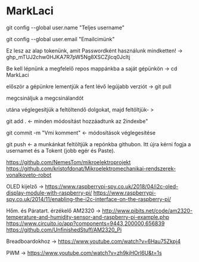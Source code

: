 # MarkLaci
git config --global user.name "Teljes username"

git config --global user.email "Emailcimünk"

Ez lesz az alap tokenünk, amit Passwordként használunk mindketten! -> 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

Be kell lépnünk a megfelelő repos mappánkba a saját gépünkön -> cd MarkLaci

először a gépünkre lementjük a fent lévő legújabb verziót -> git pull

megcsináljuk a megcsinálandót

utána véglegesítjük a feltöltendő dolgokat, majd feltöltjük- >

git add . <- minden módosítást hozzáadtunk az 2indexbe"

git commit -m "Vmi komment" <- módosítások véglegesítése

git push <- a munkánkat feltöltjük a repónkba githubon. Itt újra kérni fogja a usernamet és a Tokent (jobb egér és Paste).

https://github.com/NemesTom/mikroelektroprojekt
https://github.com/kristofdonat/Mikroelektromechanikai-rendszerek-vonalkoveto-robot

OLED kijelző -> https://www.raspberrypi-spy.co.uk/2018/04/i2c-oled-display-module-with-raspberry-pi/
	https://www.raspberrypi-spy.co.uk/2014/11/enabling-the-i2c-interface-on-the-raspberry-pi/

Hőm. és Páratart. érzékelő AM2320 -> http://www.pibits.net/code/am2320-temperature-and-humidity-sensor-and-raspberry-pi-example.php
	https://www.circuito.io/app?components=9443,200000,656839
	https://github.com/UnfinishedStuff/AM2320_Pi

Breadboardokhoz -> https://www.youtube.com/watch?v=6Hau75Zkpj4

PWM -> https://www.youtube.com/watch?v=zh9kjHOrl6U&t=1s
